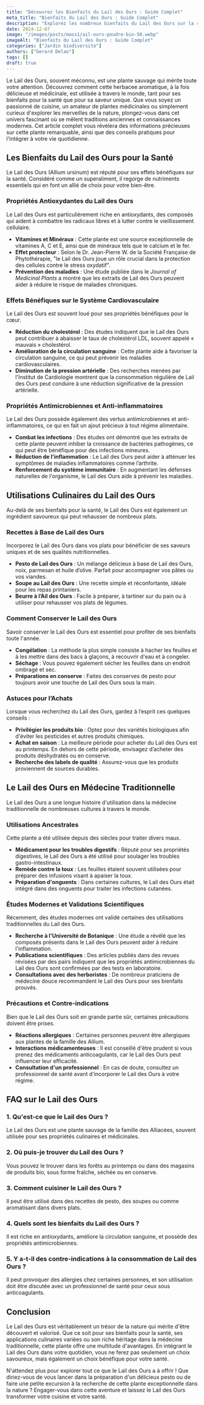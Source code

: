 ```yaml
---
title: "Découvrez les Bienfaits du Lail des Ours : Guide Complet"
meta_title: "Bienfaits du Lail des Ours : Guide Complet"
description: "Explorez les nombreux bienfaits du Lail des Ours sur la santé, son utilisation en cuisine, et ses propriétés médicinales dans notre guide complet."
date: 2024-12-07
image: "/images/posts/mass1/ail-ours-poudre-bio-50.webp"
imageAlt: "Bienfaits du Lail des Ours : Guide Complet"
categories: ["Jardin biodiversite"]
authors: ["Gerard Delao"]
tags: []
draft: true
---
```


Le Lail des Ours, souvent méconnu, est une plante sauvage qui mérite toute votre attention. Découvrez comment cette herbacee aromatique, à la fois délicieuse et médicinale, est utilisée à travers le monde, tant pour ses bienfaits pour la santé que pour sa saveur unique. Que vous soyez un passionné de cuisine, un amateur de plantes médicinales ou simplement curieux d'explorer les merveilles de la nature, plongez-vous dans cet univers fascinant où se mêlent traditions anciennes et connaissances modernes. Cet article complet vous révèlera des informations précieuses sur cette plante remarquable, ainsi que des conseils pratiques pour l'intégrer à votre vie quotidienne.

## Les Bienfaits du Lail des Ours pour la Santé

Le Lail des Ours (Allium ursinum) est réputé pour ses effets bénéfiques sur la santé. Considéré comme un superaliment, il regorge de nutriments essentiels qui en font un allié de choix pour votre bien-être.

### Propriétés Antioxydantes du Lail des Ours

Le Lail des Ours est particulièrement riche en antioxydants, des composés qui aident à combattre les radicaux libres et à lutter contre le vieillissement cellulaire.

- **Vitamines et Minéraux** : Cette plante est une source exceptionnelle de vitamines A, C et E, ainsi que de minéraux tels que le calcium et le fer.
- **Effet protecteur** : Selon le Dr. Jean-Pierre W. de la Société Française de Phytothérapie, "le Lail des Ours joue un rôle crucial dans la protection des cellules contre le stress oxydatif".
- **Prévention des maladies** : Une étude publiée dans le *Journal of Medicinal Plants* a montré que les extraits de Lail des Ours peuvent aider à réduire le risque de maladies chroniques.

### Effets Bénéfiques sur le Système Cardiovasculaire

Le Lail des Ours est souvent loué pour ses propriétés bénéfiques pour le cœur.

- **Réduction du cholestérol** : Des études indiquent que le Lail des Ours peut contribuer à abaisser le taux de cholestérol LDL, souvent appelé « mauvais » cholestérol.
- **Amélioration de la circulation sanguine** : Cette plante aide à favoriser la circulation sanguine, ce qui peut prévenir les maladies cardiovasculaires.
- **Diminution de la pression artérielle** : Des recherches menées par l'Institut de Cardiologie montrent que la consommation régulière de Lail des Ours peut conduire à une réduction significative de la pression artérielle.

### Propriétés Antimicrobiennes et Anti-inflammatoires

Le Lail des Ours possède également des vertus antimicrobiennes et anti-inflammatoires, ce qui en fait un ajout précieux à tout régime alimentaire.

- **Combat les infections** : Des études ont démontré que les extraits de cette plante peuvent inhiber la croissance de bactéries pathogènes, ce qui peut être bénéfique pour des infections mineures.
- **Réduction de l'inflammation** : Le Lail des Ours peut aider à atténuer les symptômes de maladies inflammatoires comme l’arthrite.
- **Renforcement du système immunitaire** : En augmentant les défenses naturelles de l'organisme, le Lail des Ours aide à prévenir les maladies.

## Utilisations Culinaires du Lail des Ours

Au-delà de ses bienfaits pour la santé, le Lail des Ours est également un ingrédient savoureux qui peut rehausser de nombreux plats.

### Recettes à Base de Lail des Ours

Incorporez le Lail des Ours dans vos plats pour bénéficier de ses saveurs uniques et de ses qualités nutritionnelles.

- **Pesto de Lail des Ours** : Un mélange délicieux à base de Lail des Ours, noix, parmesan et huile d’olive. Parfait pour accompagner vos pâtes ou vos viandes.
- **Soupe au Lail des Ours** : Une recette simple et réconfortante, idéale pour les repas printaniers.
- **Beurre à l’Ail des Ours** : Facile à préparer, à tartiner sur du pain ou à utiliser pour rehausser vos plats de légumes.

### Comment Conserver le Lail des Ours

Savoir conserver le Lail des Ours est essentiel pour profiter de ses bienfaits toute l'année.

- **Congélation** : La méthode la plus simple consiste à hacher les feuilles et à les mettre dans des bacs à glaçons, à recouvrir d'eau et à congeler.
- **Séchage** : Vous pouvez également sécher les feuilles dans un endroit ombragé et sec.
- **Préparations en conserve** : Faites des conserves de pesto pour toujours avoir une touche de Lail des Ours sous la main.

### Astuces pour l’Achats

Lorsque vous recherchez du Lail des Ours, gardez à l’esprit ces quelques conseils :

- **Privilégier les produits bio** : Optez pour des variétés biologiques afin d'éviter les pesticides et autres produits chimiques.
- **Achat en saison** : La meilleure période pour acheter du Lail des Ours est au printemps. En dehors de cette période, envisagez d’acheter des produits déshydratés ou en conserve.
- **Recherche des labels de qualité** : Assurez-vous que les produits proviennent de sources durables.

## Le Lail des Ours en Médecine Traditionnelle

Le Lail des Ours a une longue histoire d'utilisation dans la médecine traditionnelle de nombreuses cultures à travers le monde.

### Utilisations Ancestrales

Cette plante a été utilisée depuis des siècles pour traiter divers maux.

- **Médicament pour les troubles digestifs** : Réputé pour ses propriétés digestives, le Lail des Ours a été utilisé pour soulager les troubles gastro-intestinaux.
- **Remède contre la toux** : Les feuilles étaient souvent utilisées pour préparer des infusions visant à apaiser la toux.
- **Préparation d'onguents** : Dans certaines cultures, le Lail des Ours était intégré dans des onguents pour traiter les infections cutanées.

### Études Modernes et Validations Scientifiques

Récemment, des études modernes ont validé certaines des utilisations traditionnelles du Lail des Ours.

- **Recherche à l'Université de Botanique** : Une étude a révélé que les composés présents dans le Lail des Ours peuvent aider à réduire l'inflammation.
- **Publications scientifiques** : Des articles publiés dans des revues révisées par des pairs indiquent que les propriétés antimicrobiennes du Lail des Ours sont confirmées par des tests en laboratoire.
- **Consultations avec des herboristes** : De nombreux praticiens de médecine douce recommandent le Lail des Ours pour ses bienfaits prouvés.

### Précautions et Contre-indications

Bien que le Lail des Ours soit en grande partie sûr, certaines précautions doivent être prises.

- **Réactions allergiques** : Certaines personnes peuvent être allergiques aux plantes de la famille des Allium.
- **Interactions médicamenteuses** : Il est conseillé d'être prudent si vous prenez des médicaments anticoagulants, car le Lail des Ours peut influencer leur efficacité.
- **Consultation d'un professionnel** : En cas de doute, consultez un professionnel de santé avant d'incorporer le Lail des Ours à votre régime.

## FAQ sur le Lail des Ours

### 1. Qu'est-ce que le Lail des Ours ?
Le Lail des Ours est une plante sauvage de la famille des Alliacées, souvent utilisée pour ses propriétés culinaires et médicinales.

### 2. Où puis-je trouver du Lail des Ours ?
Vous pouvez le trouver dans les forêts au printemps ou dans des magasins de produits bio, sous forme fraîche, séchée ou en conserve.

### 3. Comment cuisiner le Lail des Ours ?
Il peut être utilisé dans des recettes de pesto, des soupes ou comme aromatisant dans divers plats. 

### 4. Quels sont les bienfaits du Lail des Ours ?
Il est riche en antioxydants, améliore la circulation sanguine, et possède des propriétés antimicrobiennes.

### 5. Y a-t-il des contre-indications à la consommation de Lail des Ours ?
Il peut provoquer des allergies chez certaines personnes, et son utilisation doit être discutée avec un professionnel de santé pour ceux sous anticoagulants.

## Conclusion

Le Lail des Ours est véritablement un trésor de la nature qui mérite d'être découvert et valorisé. Que ce soit pour ses bienfaits pour la santé, ses applications culinaires variées ou son riche héritage dans la médecine traditionnelle, cette plante offre une multitude d'avantages. En intégrant le Lail des Ours dans votre quotidien, vous ne ferez pas seulement un choix savoureux, mais également un choix bénéfique pour votre santé.

N'attendez plus pour explorer tout ce que le Lail des Ours a à offrir ! Que diriez-vous de vous lancer dans la préparation d'un délicieux pesto ou de faire une petite excursion à la recherche de cette plante exceptionnelle dans la nature ? Engager-vous dans cette aventure et laissez le Lail des Ours transformer votre cuisine et votre santé.

